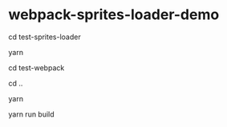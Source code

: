 # webpack-sprites-loader-demo

cd test-sprites-loader

yarn

cd test-webpack

cd ..

yarn

yarn run build